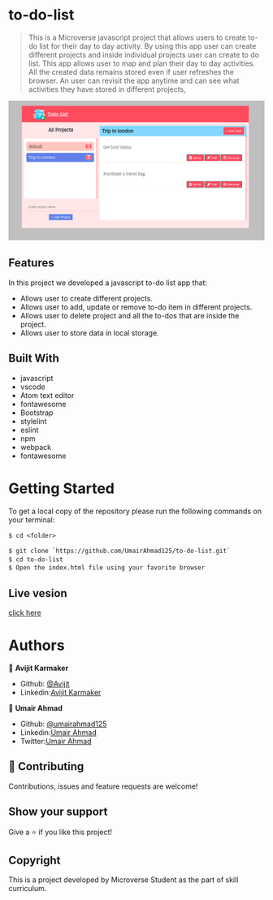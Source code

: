 # to-do-list
> This is a Microverse javascript project that allows users to create to-do list for their day to day activity.
By using this app user can create different projects and inside individual projects user can create to do list. This app allows user to map and plan their day to day activities. All the created data remains stored even if user refreshes the browser. An user can revisit the app anytime and can see what activities they have stored in different projects,

![screenshot](./src/assets/interface1.png)

## Features
In this project we developed a javascript to-do list app that:

- Allows user to create different projects.
- Allows user to add, update or remove to-do item in different projects.
- Allows user to delete project and all the to-dos that are inside the project.
- Allows user to store data in local storage.

## Built With

- javascript
- vscode
- Atom text editor
- fontawesome
- Bootstrap
- stylelint
- eslint
- npm
- webpack
- fontawesome

# Getting Started

To get a local copy of the repository please run the following commands on your terminal:

```
$ cd <folder>
```

```bash
$ git clone `https://github.com/UmairAhmad125/to-do-list.git`
$ cd to-do-list
$ Open the index.html file using your favorite browser
```
## Live vesion
[click here](https://basiclibrary.netlify.app/)

# Authors

👤 **Avijit Karmaker**

- Github: [@Avijit](https://github.com/ajkacca457)
- Linkedin:[Avijit Karmaker](https://www.linkedin.com/in/avijit-karmaker-8738a54)

👤 **Umair Ahmad**

- Github: [@umairahmad125](https://github.com/UmairAhmad125)
- Linkedin:[Umair Ahmad](https://www.linkedin.com/in/umair-ahmad-b5a89015a/)
- Twitter:[Umair Ahmad](https://twitter.com/umairahmadDP)

## 🤝 Contributing

Contributions, issues and feature requests are welcome!

## Show your support

Give a ⭐️ if you like this project!

## Copyright
This is a project developed by Microverse Student as the part of skill curriculum.
